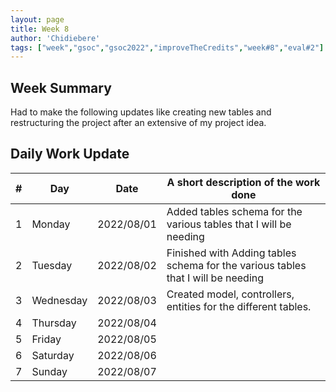 ```yaml
---
layout: page
title: Week 8
author: 'Chidiebere'
tags: ["week","gsoc","gsoc2022","improveTheCredits","week#8","eval#2"]
---
```


## Week Summary
Had to make the following updates like creating new tables and restructuring the project after an extensive of my project idea.

## Daily Work Update

|\#|Day|Date|A short description of the work done|  
|---	|---	|---	|---	|  
|1   	| Monday 	|   2022/08/01	| Added tables schema for the various tables that I will be needing |  
|2   	| Tuesday  	|   2022/08/02	| Finished with Adding tables schema for the various tables that I will be needing  |  
|3   	| Wednesday |  2022/08/03 	|  Created model, controllers, entities for the different tables. |  
|4   	| Thursday  |   2022/08/04	|  |  
|5   	| Friday  	|   2022/08/05	|  |  
|6   	| Saturday  |  2022/08/06	|  |  
|7   	| Sunday  	|   2022/08/07	|  |  
